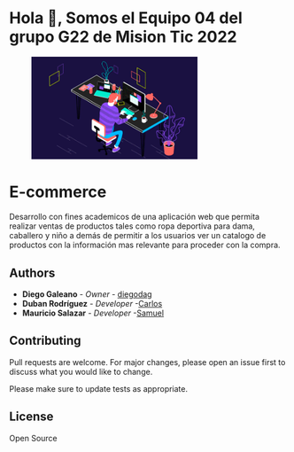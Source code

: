 <p align="center">
    <h1>Hola 👋, Somos el Equipo 04 del grupo G22 de Mision Tic 2022</h1>
        <figure>
            <img src="./docs/images/GRAFI.gif" alt="gif desarrollador" width="300">
        </figure>
</p>

<h1> E-commerce </h1>

Desarrollo con fines academicos de una aplicación web que permita realizar ventas de productos tales como ropa deportiva para dama, caballero y niño a demás de permitir a los usuarios ver un catalogo de productos con la información mas relevante para proceder con la  compra.


## Authors

- **Diego Galeano** - _Owner_ - [diegodag](https://github.com/dgaleano201611)
- **Duban Rodríguez** - _Developer_ -[Carlos](https://github.com/Caac2022)
- **Mauricio Salazar** - _Developer_ -[Samuel](https://github.com/samuelbernal44)


## Contributing
Pull requests are welcome. For major changes, please open an issue first to discuss what you would like to change.

Please make sure to update tests as appropriate.

## License
Open Source
